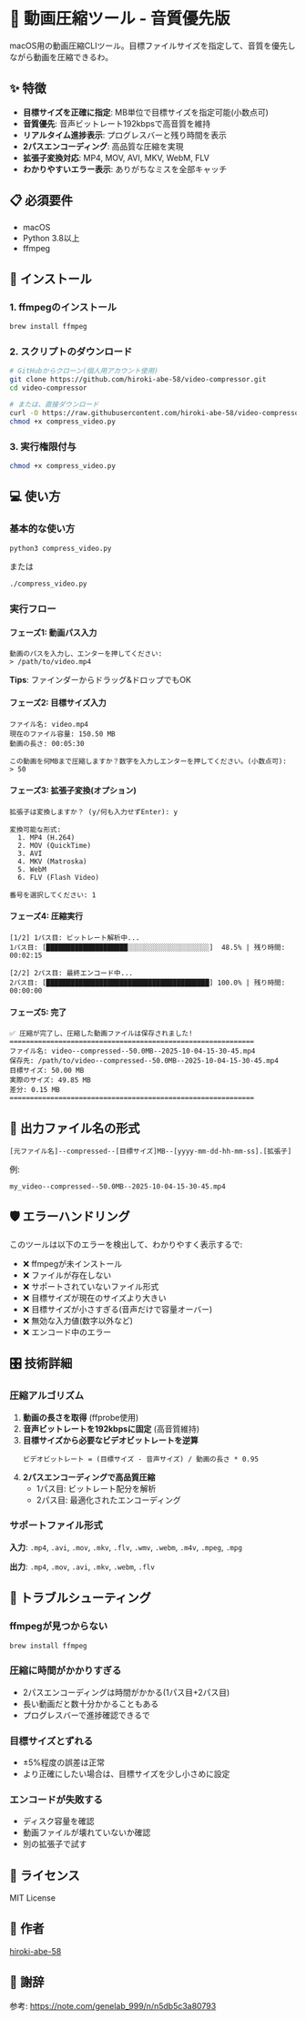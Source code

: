 # 🎥 動画圧縮ツール - 音質優先版

macOS用の動画圧縮CLIツール。目標ファイルサイズを指定して、音質を優先しながら動画を圧縮できるわ。

## ✨ 特徴

- **目標サイズを正確に指定**: MB単位で目標サイズを指定可能(小数点可)
- **音質優先**: 音声ビットレート192kbpsで高音質を維持
- **リアルタイム進捗表示**: プログレスバーと残り時間を表示
- **2パスエンコーディング**: 高品質な圧縮を実現
- **拡張子変換対応**: MP4, MOV, AVI, MKV, WebM, FLV
- **わかりやすいエラー表示**: ありがちなミスを全部キャッチ

## 📋 必須要件

- macOS
- Python 3.8以上
- ffmpeg

## 🚀 インストール

### 1. ffmpegのインストール

```bash
brew install ffmpeg
```

### 2. スクリプトのダウンロード

```bash
# GitHubからクローン(個人用アカウント使用)
git clone https://github.com/hiroki-abe-58/video-compressor.git
cd video-compressor

# または、直接ダウンロード
curl -O https://raw.githubusercontent.com/hiroki-abe-58/video-compressor/main/compress_video.py
chmod +x compress_video.py
```

### 3. 実行権限付与

```bash
chmod +x compress_video.py
```

## 💻 使い方

### 基本的な使い方

```bash
python3 compress_video.py
```

または

```bash
./compress_video.py
```

### 実行フロー

#### フェーズ1: 動画パス入力
```
動画のパスを入力し、エンターを押してください:
> /path/to/video.mp4
```

**Tips**: ファインダーからドラッグ&ドロップでもOK

#### フェーズ2: 目標サイズ入力
```
ファイル名: video.mp4
現在のファイル容量: 150.50 MB
動画の長さ: 00:05:30

この動画を何MBまで圧縮しますか？数字を入力しエンターを押してください。(小数点可):
> 50
```

#### フェーズ3: 拡張子変換(オプション)
```
拡張子は変換しますか？ (y/何も入力せずEnter): y

変換可能な形式:
  1. MP4 (H.264)
  2. MOV (QuickTime)
  3. AVI
  4. MKV (Matroska)
  5. WebM
  6. FLV (Flash Video)

番号を選択してください: 1
```

#### フェーズ4: 圧縮実行
```
[1/2] 1パス目: ビットレート解析中...
1パス目: [████████████████████░░░░░░░░░░░░░░░░░░░░]  48.5% | 残り時間: 00:02:15

[2/2] 2パス目: 最終エンコード中...
2パス目: [████████████████████████████████████████] 100.0% | 残り時間: 00:00:00
```

#### フェーズ5: 完了
```
✅ 圧縮が完了し、圧縮した動画ファイルは保存されました!
============================================================
ファイル名: video--compressed--50.0MB--2025-10-04-15-30-45.mp4
保存先: /path/to/video--compressed--50.0MB--2025-10-04-15-30-45.mp4
目標サイズ: 50.00 MB
実際のサイズ: 49.85 MB
差分: 0.15 MB
============================================================
```

## 📝 出力ファイル名の形式

```
[元ファイル名]--compressed--[目標サイズ]MB--[yyyy-mm-dd-hh-mm-ss].[拡張子]
```

例:
```
my_video--compressed--50.0MB--2025-10-04-15-30-45.mp4
```

## 🛡️ エラーハンドリング

このツールは以下のエラーを検出して、わかりやすく表示するで:

- ❌ ffmpegが未インストール
- ❌ ファイルが存在しない
- ❌ サポートされていないファイル形式
- ❌ 目標サイズが現在のサイズより大きい
- ❌ 目標サイズが小さすぎる(音声だけで容量オーバー)
- ❌ 無効な入力値(数字以外など)
- ❌ エンコード中のエラー

## 🎛️ 技術詳細

### 圧縮アルゴリズム

1. **動画の長さを取得** (ffprobe使用)
2. **音声ビットレートを192kbpsに固定** (高音質維持)
3. **目標サイズから必要なビデオビットレートを逆算**
   ```
   ビデオビットレート = (目標サイズ - 音声サイズ) / 動画の長さ * 0.95
   ```
4. **2パスエンコーディングで高品質圧縮**
   - 1パス目: ビットレート配分を解析
   - 2パス目: 最適化されたエンコーディング

### サポートファイル形式

**入力**: `.mp4`, `.avi`, `.mov`, `.mkv`, `.flv`, `.wmv`, `.webm`, `.m4v`, `.mpeg`, `.mpg`

**出力**: `.mp4`, `.mov`, `.avi`, `.mkv`, `.webm`, `.flv`

## 🔧 トラブルシューティング

### ffmpegが見つからない
```bash
brew install ffmpeg
```

### 圧縮に時間がかかりすぎる
- 2パスエンコーディングは時間がかかる(1パス目+2パス目)
- 長い動画だと数十分かかることもある
- プログレスバーで進捗確認できるで

### 目標サイズとずれる
- ±5%程度の誤差は正常
- より正確にしたい場合は、目標サイズを少し小さめに設定

### エンコードが失敗する
- ディスク容量を確認
- 動画ファイルが壊れていないか確認
- 別の拡張子で試す

## 📜 ライセンス

MIT License

## 👤 作者

[hiroki-abe-58](https://github.com/hiroki-abe-58)

## 🙏 謝辞

参考: https://note.com/genelab_999/n/n5db5c3a80793
